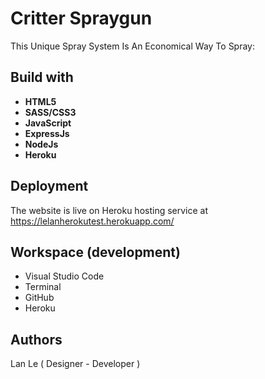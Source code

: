 # Critter Spraygun

This Unique Spray System Is An Economical Way To Spray:

## Build with
* **HTML5**
* **SASS/CSS3**
* **JavaScript**
* **ExpressJs**
* **NodeJs**
* **Heroku**

## Deployment

The website is live on Heroku hosting service at
https://lelanherokutest.herokuapp.com/

## Workspace (development)
* Visual Studio Code
* Terminal
* GitHub
* Heroku

## Authors
Lan Le ( Designer - Developer )
